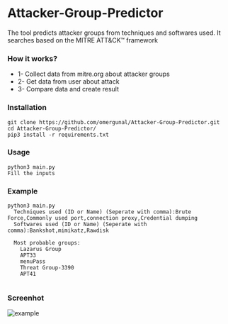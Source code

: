 # Attacker-Group-Predictor
The tool predicts attacker groups from techniques and softwares used. It searches based on the MITRE ATT&CK™ framework

### How it works?

* 1- Collect data from mitre.org about attacker groups
* 2- Get data from user about attack
* 3- Compare data and create result

### Installation
```
git clone https://github.com/omergunal/Attacker-Group-Predictor.git
cd Attacker-Group-Predictor/
pip3 install -r requirements.txt
```


### Usage
```
python3 main.py
Fill the inputs
```

### Example
```
python3 main.py
  Techniques used (ID or Name) (Seperate with comma):Brute Force,Commonly used port,connection proxy,Credential dumping
  Softwares used (ID or Name) (Seperate with comma):Bankshot,mimikatz,Rawdisk

  Most probable groups:
    Lazarus Group
    APT33
    menuPass
    Threat Group-3390
    APT41


```

### Screenhot

![example](https://github.com/omergunal/Attacker-Group-Predictor/blob/master/img/example.PNG)

